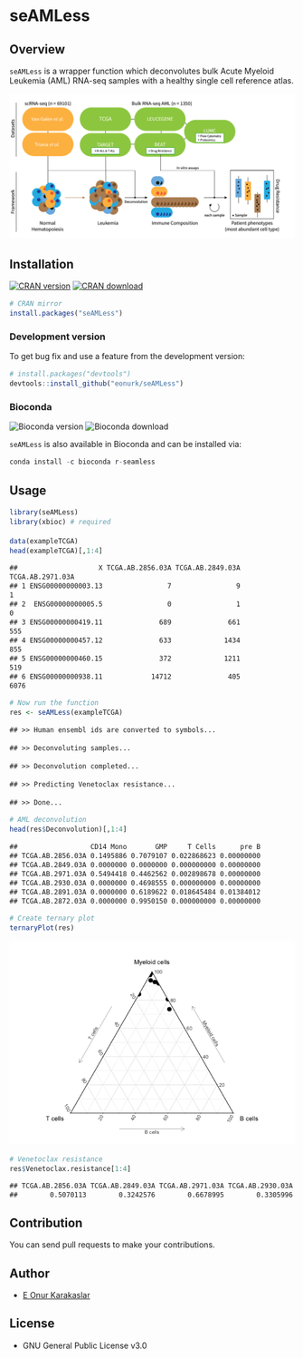 seAMLess
================

## Overview

`seAMLess` is a wrapper function which deconvolutes bulk Acute Myeloid
Leukemia (AML) RNA-seq samples with a healthy single cell reference
atlas.

![<https://eonurk.github.io/cinaR/articles/cinaR.html>](man/figures/Figure1-A.png)

## Installation

<!-- badges: start -->

[![CRAN
version](https://www.r-pkg.org/badges/version/seAMLess)](https://cran.r-project.org/package=seAMLess)
[![CRAN
download](https://cranlogs.r-pkg.org/badges/seAMLess?color=orange)](https://cran.r-project.org/package=seAMLess?color=orange)
<!-- badges: end -->

``` r
# CRAN mirror
install.packages("seAMLess")
```

### Development version

To get bug fix and use a feature from the development version:

``` r
# install.packages("devtools")
devtools::install_github("eonurk/seAMLess")
```

### Bioconda

![Bioconda
version](https://anaconda.org/bioconda/r-seamless/badges/version.svg)
![Bioconda
download](https://anaconda.org/bioconda/r-seamless/badges/downloads.svg)

`seAMLess` is also available in Bioconda and can be installed via:

``` r
conda install -c bioconda r-seamless
```

## Usage

``` r
library(seAMLess)
library(xbioc) # required

data(exampleTCGA)
head(exampleTCGA)[,1:4]
```

    ##                    X TCGA.AB.2856.03A TCGA.AB.2849.03A TCGA.AB.2971.03A
    ## 1 ENSG00000000003.13                7                9                1
    ## 2  ENSG00000000005.5                0                1                0
    ## 3 ENSG00000000419.11              689              661              555
    ## 4 ENSG00000000457.12              633             1434              855
    ## 5 ENSG00000000460.15              372             1211              519
    ## 6 ENSG00000000938.11            14712              405             6076

``` r
# Now run the function
res <- seAMLess(exampleTCGA)
```

    ## >> Human ensembl ids are converted to symbols...

    ## >> Deconvoluting samples...

    ## >> Deconvolution completed...

    ## >> Predicting Venetoclax resistance...

    ## >> Done...

``` r
# AML deconvolution
head(res$Deconvolution)[,1:4]
```

    ##                  CD14 Mono       GMP     T Cells      pre B
    ## TCGA.AB.2856.03A 0.1495886 0.7079107 0.022868623 0.00000000
    ## TCGA.AB.2849.03A 0.0000000 0.0000000 0.000000000 0.00000000
    ## TCGA.AB.2971.03A 0.5494418 0.4462562 0.002898678 0.00000000
    ## TCGA.AB.2930.03A 0.0000000 0.4698555 0.000000000 0.00000000
    ## TCGA.AB.2891.03A 0.0000000 0.6189622 0.018645484 0.01384012
    ## TCGA.AB.2872.03A 0.0000000 0.9950150 0.000000000 0.00000000

``` r
# Create ternary plot
ternaryPlot(res)
```

![](README_files/figure-gfm/unnamed-chunk-6-1.png)<!-- -->

``` r
# Venetoclax resistance
res$Venetoclax.resistance[1:4]
```

    ## TCGA.AB.2856.03A TCGA.AB.2849.03A TCGA.AB.2971.03A TCGA.AB.2930.03A 
    ##        0.5070113        0.3242576        0.6678995        0.3305996

## Contribution

You can send pull requests to make your contributions.

## Author

-   [E Onur Karakaslar](https://eonurk.github.io/)

## License

-   GNU General Public License v3.0
